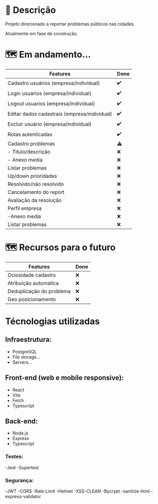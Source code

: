 # 📝 Descrição

Projeto direcionado a reportar problemas públicos nas cidades.

Atualmente em fase de construção.

# 🗺️ Em andamento...

| Features                                     | Done               |
| -------------------------------------------- | ------------------ |
| Cadastro usuários (empresa/individual)       | :heavy_check_mark: |
| Login usuarios (empresa/individual)          | :heavy_check_mark: |
| Logout usuarios (empresa/individual)         | :heavy_check_mark: |
| Editar dados cadastrais (empresa/individual) | :heavy_check_mark: |
| Excluir usuário (empresa/individual)         | :heavy_check_mark: |
| Rotas autenticadas                           | :heavy_check_mark: |
| Cadastro problemas                           | :warning:          |
| - Titulo/descrição                           | :x:                |
| - Anexo media                                | :x:                |
| Listar problemas                             | :x:                |
| Up/down prioridades                          | :x:                |
| Resolvido/não resolvido                      | :x:                |
| Cancelamento do report                       | :x:                |
| Avaliação da resolução                       | :x:                |
| Perfil empresa                               | :x:                |
| -Anexo media                                 | :x:                |
| Listar problemas                             | :x:                |

# 🗺️ Recursos para o futuro

| Features                 | Done |
| ------------------------ | ---- |
| Ociosidade cadastro      | :x:  |
| Atribuição automatica    | :x:  |
| Deduplicação do problema | :x:  |
| Geo posicionamento       | :x:  |

# Técnologias utilizadas

## Infraestrutura:

- PostgreSQL
- File storage...
- Servers...

## Front-end (web e mobile responsive):

- React
- Vite
- Fetch
- Typescript

## Back-end:

- Node.js
- Express
- Typescript

### Testes:

-Jest
-Supertest

### Segurança:

-JWT
-CORS
-Rate Limit
-Helmet
-XSS-CLEAN
-Bycrypt
-sanitize-html
-express-validator
